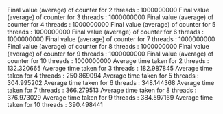 Final value (average) of counter for 2 threads : 1000000000
Final value (average) of counter for 3 threads : 1000000000
Final value (average) of counter for 4 threads : 1000000000
Final value (average) of counter for 5 threads : 1000000000
Final value (average) of counter for 6 threads : 1000000000
Final value (average) of counter for 7 threads : 1000000000
Final value (average) of counter for 8 threads : 1000000000
Final value (average) of counter for 9 threads : 1000000000
Final value (average) of counter for 10 threads : 1000000000
Average time taken for 2 threads : 132.320665
Average time taken for 3 threads : 182.987845
Average time taken for 4 threads : 250.869094
Average time taken for 5 threads : 304.995202
Average time taken for 6 threads : 348.144368
Average time taken for 7 threads : 366.279513
Average time taken for 8 threads : 376.973029
Average time taken for 9 threads : 384.597169
Average time taken for 10 threads : 390.498441